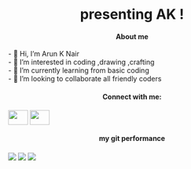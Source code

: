 


<h1 align="center">presenting AK ! </h1>
<h4 align="center">About me </h4>
- 👋 Hi, I’m Arun K Nair<br>
- 👀 I’m interested in coding ,drawing ,crafting <br>
- 🌱 I’m currently learning from basic coding<br>
- 💞️ I’m looking to collaborate all friendly coders <br>
<h4 align="center">Connect with me:</h4>
<p align="left">
<a href="https://www.instagram.com/akn_414/" target="blank"><img align="center" src="https://raw.githubusercontent.com/rahuldkjain/github-profile-readme-generator/master/src/images/icons/Social/instagram.svg"  height="30" width="40" /></a>
<a href="https://www.linkedin.com/in/curious-driven-learner/" target="blank"><img align="center" src="https://raw.githubusercontent.com/rahuldkjain/github-profile-readme-generator/master/src/images/icons/Social/linked-in-alt.svg" height="30" width="40" /></a>
  
<h4 align="center">my git performance</h4>
<p><img align="center" src="https://github-readme-stats.vercel.app/api?username=AKN414-IND&show_icons=true&locale=en" />
<img align="center" src="https://github-readme-streak-stats.herokuapp.com/?user=AKN414-IND&theme=dark" />
<img align="center" src="https://github-readme-stats.vercel.app/api/top-langs?username=AKN414-IND&show_icons=true&theme=dark&locale=en&layout=compact" /></p>
